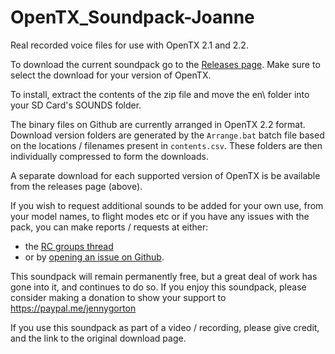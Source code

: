 # OpenTX_Soundpack-Joanne

Real recorded voice files for use with OpenTX 2.1 and 2.2.

To download the current soundpack go to the
[Releases page](https://github.com/pinkywafer/OpenTX_soundpack-Joanne/releases).
Make sure to select the download for your version of OpenTX.

To install, extract the contents of the zip file and move the en\ folder into your SD Card's SOUNDS folder.

The binary files on Github are currently arranged in OpenTX 2.2 format.
Download version folders are generated by the `Arrange.bat` batch file based on
the locations / filenames present in `contents.csv`. These folders are then
individually compressed to form the downloads.

A separate download for each supported version of OpenTX is be available from the releases page (above).

If you wish to request additional sounds to be added for your own use, from your model names, to flight modes etc
or if you have any issues with the pack, you can make reports / requests at either:
* the [RC groups thread](https://www.rcgroups.com/forums/showthread.php?2888433-OpenTX-Soundpack-Joanne)
* or by [opening an issue on Github](https://github.com/pinkywafer/OpenTX_soundpack-Joanne/issues).

This soundpack will remain permanently free, but a great deal of work has gone into it, and continues to do so.
If you enjoy this soundpack, please consider making a donation to show your support to https://paypal.me/jennygorton

If you use this soundpack as part of a video / recording, please give credit, and the link to the original download page.
